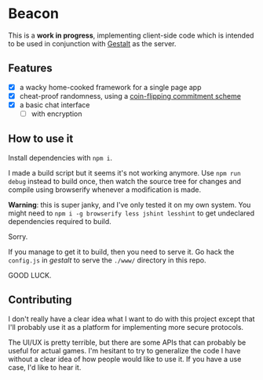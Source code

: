 # Beacon

This is a **work in progress**, implementing client-side code which is intended to be used in conjunction with [Gestalt](https://github.com/ansuz/gestalt) as the server.

## Features

* [x] a wacky home-cooked framework for a single page app
* [x] cheat-proof randomness, using a [coin-flipping commitment scheme](https://en.wikipedia.org/wiki/Commitment_scheme#Coin_flipping)
* [x] a basic chat interface
  * [ ] with encryption

## How to use it

Install dependencies with `npm i`.

I made a build script but it seems it's not working anymore. Use `npm run debug` instead to build once, then watch the source tree for changes and compile using browserify whenever a modification is made.

**Warning**: this is super janky, and I've only tested it on my own system. You might need to `npm i -g browserify less jshint lesshint` to get undeclared dependencies required to build.

Sorry.

If you manage to get it to build, then you need to serve it. Go hack the `config.js` in _gestalt_ to serve the `./www/` directory in this repo.

GOOD LUCK.

## Contributing

I don't really have a clear idea what I want to do with this project except that I'll probably use it as a platform for implementing more secure protocols.

The UI/UX is pretty terrible, but there are some APIs that can probably be useful for actual games. I'm hesitant to try to generalize the code I have without a clear idea of how people would like to use it. If you have a use case, I'd like to hear it.






